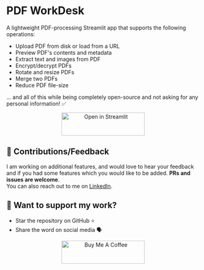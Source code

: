 # PDF WorkDesk

A lightweight PDF-processing Streamlit app that supports the following operations:

* Upload PDF from disk or load from a URL
* Preview PDF's contents and metadata
* Extract text and images from PDF
* Encrypt/decrypt PDFs
* Rotate and resize PDFs
* Merge two PDFs
* Reduce PDF file-size

... and all of this while being completely open-source and not asking for any personal information! ✅

<p align="center">
    <a href="https://pdfworkdesk.streamlit.app/" target="_blank"><img src="https://static.streamlit.io/badges/streamlit_badge_black_white.svg" alt="Open in Streamlit" style="height: 60px !important;width: 217px !important;">
    </a>
</p>

## :handshake: Contributions/Feedback
I am working on additional features, and would love to hear your feedback and if you had some features which you would like to be added. **PRs and issues are welcome**.  
You can also reach out to me on [LinkedIn](https://linkedin.com/in/siddhantsadangi).

## :hugs: Want to support my work?

* Star the repository on GitHub :star:
* Share the word on social media 🗣️

<p align="center">
    <a href="https://www.buymeacoffee.com/siddhantsadangi" target="_blank"><img src="https://cdn.buymeacoffee.com/buttons/v2/default-yellow.png" alt="Buy Me A Coffee" style="height: 60px !important;width: 217px !important;">
    </a>
</p>
